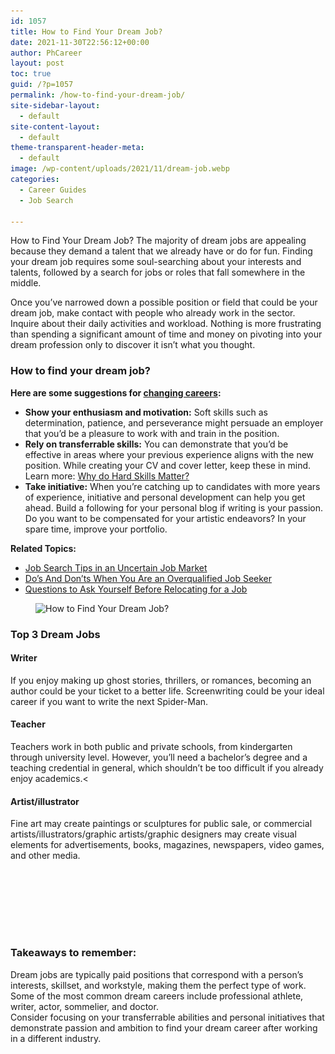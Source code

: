 ```yaml
---
id: 1057
title: How to Find Your Dream Job?
date: 2021-11-30T22:56:12+00:00
author: PhCareer
layout: post
toc: true
guid: /?p=1057
permalink: /how-to-find-your-dream-job/
site-sidebar-layout:
  - default
site-content-layout:
  - default
theme-transparent-header-meta:
  - default
image: /wp-content/uploads/2021/11/dream-job.webp
categories:
  - Career Guides
  - Job Search
 
---
```

How to Find Your Dream Job? The majority of dream jobs are appealing because they demand a talent that we already have or do for fun. Finding your dream job requires some soul-searching about your interests and talents, followed by a search for jobs or roles that fall somewhere in the middle.

Once you&#8217;ve narrowed down a possible position or field that could be your dream job, make contact with people who already work in the sector. Inquire about their daily activities and workload. Nothing is more frustrating than spending a significant amount of time and money on pivoting into your dream profession only to discover it isn&#8217;t what you thought.

 

### **How to find your dream job?**

**Here are some suggestions for [changing careers](/typical-reasons-why-people-switching-jobs/):**

  * **Show your enthusiasm and motivation:** Soft skills such as determination, patience, and perseverance might persuade an employer that you&#8217;d be a pleasure to work with and train in the position.
  * **Rely on transferrable skills:** You can demonstrate that you&#8217;d be effective in areas where your previous experience aligns with the new position. While creating your CV and cover letter, keep these in mind. Learn more: [Why do Hard Skills Matter?](/why-do-hard-skills-matter/)
  * **Take initiative:** When you&#8217;re catching up to candidates with more years of experience, initiative and personal development can help you get ahead. Build a following for your personal blog if writing is your passion. Do you want to be compensated for your artistic endeavors? In your spare time, improve your portfolio.

 

**Related Topics:**

  * [Job Search Tips in an Uncertain Job Market](/job-search-tips-in-an-uncertain-job-market/)
  * [Do&#8217;s And Don&#8217;ts When You Are an Overqualified Job Seeker](/dos-and-donts-when-you-are-an-overqualified-job-seeker/)
  * [Questions to Ask Yourself Before Relocating for a Job](/questions-to-ask-yourself-before-relocating-for-a-job/)

 
 <figure class="wp-block-image size-full">

<img loading="lazy" width="500" height="334" src="/wp-content/uploads/2021/11/How-to-Find-Your-Dream-Job.jpg" alt="How to Find Your Dream Job?" class="wp-image-1061" srcset="/wp-content/uploads/2021/11/How-to-Find-Your-Dream-Job.jpg 500w, /wp-content/uploads/2021/11/How-to-Find-Your-Dream-Job-300x200.jpg 300w" sizes="(max-width: 500px) 100vw, 500px" /> </figure> 

 

### **Top 3 Dream Jobs**

#### **Writer**

If you enjoy making up ghost stories, thrillers, or romances, becoming an author could be your ticket to a better life. Screenwriting could be your ideal career if you want to write the next Spider-Man. 

#### **Teacher**

Teachers work in both public and private schools, from kindergarten through university level. However, you&#8217;ll need a bachelor&#8217;s degree and a teaching credential in general, which shouldn&#8217;t be too difficult if you already enjoy academics.< 

#### **Artist/illustrator**

Fine art may create paintings or sculptures for public sale, or commercial artists/illustrators/graphic artists/graphic designers may create visual elements for advertisements, books, magazines, newspapers, video games, and other media. 

<div style="height:100px" aria-hidden="true" class="wp-block-spacer">
</div>

### **Takeaways to remember:**

Dream jobs are typically paid positions that correspond with a person&#8217;s interests, skillset, and workstyle, making them the perfect type of work.  
Some of the most common dream careers include professional athlete, writer, actor, sommelier, and doctor.  
Consider focusing on your transferrable abilities and personal initiatives that demonstrate passion and ambition to find your dream career after working in a different industry.
 